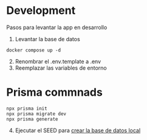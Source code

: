 # Development

Pasos para levantar la app en desarrollo

1. Levantar la base de datos

```
docker compose up -d
```

2. Renombrar el .env.template a .env
3. Reemplazar las variables de entorno

# Prisma commnads

```
npx prisma init
npx prisma migrate dev
npx prisma generate

```

4. Ejecutar el SEED para [crear la base de datos local](localhost:3000/api/seed)
